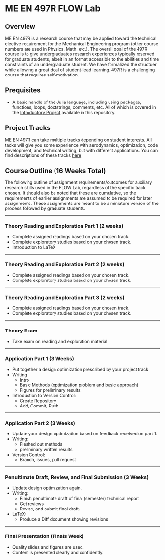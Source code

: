 # ME EN 497R FLOW Lab

## Overview
ME EN 497R is a research course that may be applied toward the technical elective requirement for the Mechanical Engineering program (other course numbers are used in Physics, Math, etc.).
The overall goal of the 497R course is to give undergraduates research experiences typically reserved for graduate students, albeit in an format accessible to the abilities and time constraints of an undergraduate student.
We have formalized the structuer while allowing a great deal of student-lead learning.
497R is a challenging course that requires self-motivation.

## Prequisites

 - A basic handle of the Julia language, including using packages, functions, loops, doctstrings, comments, etc.  All of which is covered in the [Introductory Project](../) available in this repository.

## Project Tracks

ME EN 497R can take multiple tracks depending on student interests.  All tacks will give you some experience with aerodynamics, optimization, code development, and technical writing, but with different applications. You can find descriptions of these tracks [here](./track_descriptions)

## Course Outline (16 Weeks Total)

The following outline of assignment requirements/outcomes for auxiliary research skills used in the FLOW Lab, regardless of the specific track chosen.
It should also be noted that these are cumulative, so the requirements of earlier assignments are assumed to be required for later assignments.  These assignments are meant to be a miniature version of the process followed by graduate students.

---

### Theory Reading and Exploration Part 1 (2 weeks)
- Complete assigned readings based on your chosen track.
- Complete exploratory studies based on your chosen track.
- Introduction to LaTeX

---

### Theory Reading and Exploration Part 2 (2 weeks)
- Complete assigned readings based on your chosen track.
- Complete exploratory studies based on your chosen track.

---

### Theory Reading and Exploration Part 3 (2 weeks)
- Complete assigned readings based on your chosen track.
- Complete exploratory studies based on your chosen track.

---

### Theory Exam
- Take exam on reading and exploration material

---

### Application Part 1 (3 Weeks)
- Put together a design optimization prescribed by your project track
- Writing
  - Intro
  - Basic Methods (optimization problem and basic approach)
  - Figures for preliminary results
- Introduction to Version Control:
  - Create Repository
  - Add, Commit, Push

---

### Application Part 2 (3 Weeks)
- Update your design optimization based on feedback received on part 1.
- Writing:
  - Fleshed out methods
  - preliminary written results
- Version Control:
  - Branch, issues, pull request

---

### Penultimate Draft, Review, and Final Submission (3 Weeks)
- Update design optimization again.
- Writing:
  - Finish penultimate draft of final (semester) technical report
  - Get reviews
  - Revise, and submit final draft.
- LaTeX:
  - Produce a Diff document showing revisions

---

### Final Presentation (Finals Week)
- Quality slides and figures are used.
- Content is presented clearly and confidently.
